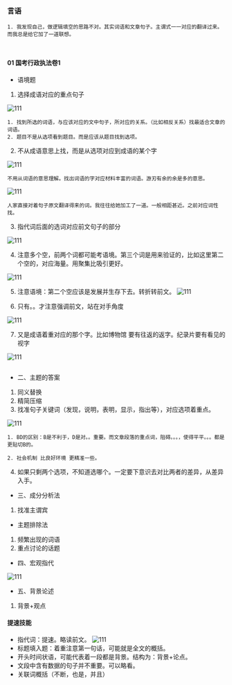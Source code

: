 
### 言语

```
1. 我发现自己，做逻辑填空的思路不对。其实词语和文章句子。主谓式一一对应的翻译过来。而我总是给它加了一道联想。



```

#### 01 国考行政执法卷1
- 语境题

1. 选择成语对应的重点句子

![111](../images6/07.png)

```
1. 找到所选的词语，与应该对应的文中句子，所对应的关系。（比如相反关系）找最适合文章的词语。
2. 题目不是从选项看到题目。而是应该从题目找到选项。
```

2. 不从成语意思上找，而是从选项对应到成语的某个字

![111](../images6/08.png)

```
不用从词语的意思理解。找出词语的字对应材料丰富的词语。游刃有余的余是多的意思。 

```
![111](../images6/10.png)


```
人家直接对着句子原文翻译得来的词。我往往给她加工了一道。一般相距甚近。之前对应词性找。

```



3. 指代词后面的选词对应前文句子的部分

![111](../images6/09.png)


4. 注意多个空，前两个词都可能考语境。第三个词是用来验证的，比如这里第二个空的，对应海量。用聚集比吸引更好。

![111](../images6/22.png)


5. 注意语境：第二个空应该是发展并生存下去。转折转前文。
![111](../images6/23.png)

6. 只有。。才注意强调前文，站在对手角度

![111](../images6/24.png)


7. 又是成语着重对应的那个字。比如博物馆 要有往返的返字。纪录片要有看见的视字

![111](../images6/25.png)

```

```

- 二、主题的答案

1. 同义替换
2. 精简压缩
3. 找准句子关键词（发现，说明，表明，显示，指出等），对应选项着重点。

![111](../images6/03.png)

```
1. BD的区别：B是不利于，D是对。。重要。而文章段落的重点词，阻碍。。。，使得平平。。。都是更贴切B的。

2. 社会机制 比良好环境 更精准一些。
```

4. 如果只剩两个选项，不知道选哪个。一定要下意识去对比两者的差异，从差异入手。


- 三、成分分析法

1. 找准主谓宾

- 主题排除法

1. 频繁出现的词语
2. 重点讨论的话题


- 四、宏观指代

![111](../images6/04.png)


- 五、背景论述

1. 背景+观点

#### 提速技能

- 指代词：提速。略读前文。
![111](../images6/02.png)
- 标题填入题：着重注意第一句话，可能就是全文的概括。
- 开头时间状语，可能代表着一段都是背景。结构为：背景+论点。
- 文段中含有数据的句子并不重要。可以略看。
- 关联词概括（不断，也是，并且）
<!-- ![111](../images6/06.png) -->

